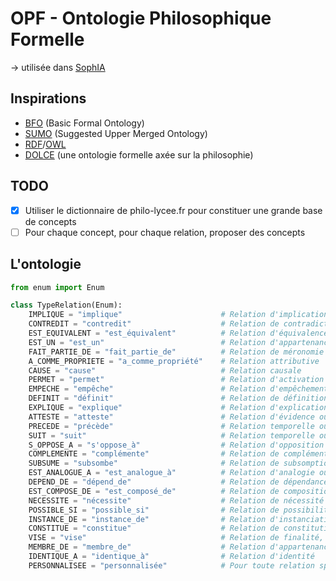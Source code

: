 # OPF - Ontologie Philosophique Formelle 

→ utilisée dans [SophIA](https://github.com/XenocodeRCE/SophIA)

## Inspirations

- [BFO](https://basic-formal-ontology.org/) (Basic Formal Ontology)
- [SUMO](https://www.ontologyportal.org/) (Suggested Upper Merged Ontology)
- [RDF](https://www.w3.org/TR/rdf-schema/)/[OWL](https://www.w3.org/TR/owl2-overview/)
- [DOLCE](https://www.loa.istc.cnr.it/dolce/overview.html) (une ontologie formelle axée sur la philosophie)

## TODO
- [x] Utiliser le dictionnaire de philo-lycee.fr pour constituer une grande base de concepts
- [ ] Pour chaque concept, pour chaque relation, proposer des concepts

## L'ontologie

```py
from enum import Enum

class TypeRelation(Enum):
    IMPLIQUE = "implique"                      # Relation d'implication logique ou conceptuelle
    CONTREDIT = "contredit"                    # Relation de contradiction
    EST_EQUIVALENT = "est_équivalent"          # Relation d'équivalence
    EST_UN = "est_un"                          # Relation d'appartenance à une catégorie (is_a)
    FAIT_PARTIE_DE = "fait_partie_de"          # Relation de méronomie (part_of)
    A_COMME_PROPRIETE = "a_comme_propriété"    # Relation attributive
    CAUSE = "cause"                            # Relation causale
    PERMET = "permet"                          # Relation d'activation ou de permission
    EMPECHE = "empêche"                        # Relation d'empêchement ou d'inhibition
    DEFINIT = "définit"                        # Relation de définition
    EXPLIQUE = "explique"                      # Relation d'explication
    ATTESTE = "atteste"                        # Relation d'évidence ou de preuve
    PRECEDE = "précède"                        # Relation temporelle ou logique de précédence
    SUIT = "suit"                              # Relation temporelle ou logique de succession
    S_OPPOSE_A = "s'oppose_à"                  # Relation d'opposition ou d'antagonisme
    COMPLEMENTE = "complémente"                # Relation de complémentarité
    SUBSUME = "subsombe"                       # Relation de subsomption (englobe une catégorie)
    EST_ANALOGUE_A = "est_analogue_à"          # Relation d'analogie ou de similarité
    DEPEND_DE = "dépend_de"                    # Relation de dépendance
    EST_COMPOSE_DE = "est_composé_de"          # Relation de composition
    NECESSITE = "nécessite"                    # Relation de nécessité
    POSSIBLE_SI = "possible_si"                # Relation de possibilité conditionnelle
    INSTANCE_DE = "instance_de"                # Relation d'instanciation (un particulier d'une catégorie)
    CONSTITUE = "constitue"                    # Relation de constitution (base de)
    VISE = "vise"                              # Relation de finalité, de but (téléologie)
    MEMBRE_DE = "membre_de"                    # Relation d'appartenance à un ensemble/groupe
    IDENTIQUE_A = "identique_à"                # Relation d'identité
    PERSONNALISEE = "personnalisée"            # Pour toute relation spécifique non prévue
```
